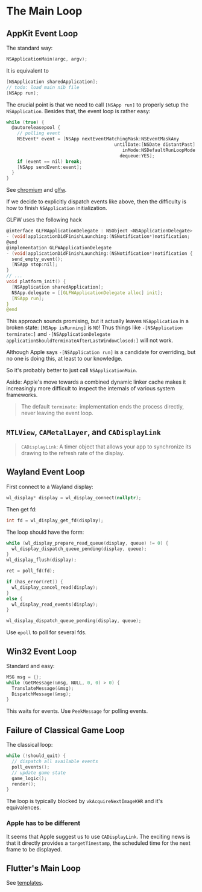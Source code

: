 # The Main Loop

## AppKit Event Loop

The standard way:

```c
NSApplicationMain(argc, argv);
```

It is equivalent to

```c
[NSApplication sharedApplication];
// todo: load main nib file
[NSApp run];
```

The crucial point is that we need to call `[NSApp run]` to properly setup the `NSApplication`.
Besides that, the event loop is rather easy:

```c
while (true) {
  @autoreleasepool {
    // polling event
    NSEvent* event = [NSApp nextEventMatchingMask:NSEventMaskAny
                                        untilDate:[NSDate distantPast] // use distantFuture to wait
                                           inMode:NSDefaultRunLoopMode
                                          dequeue:YES];
    if (event == nil) break;
    [NSApp sendEvent:event];
  }
}
```

See [chromium](https://chromium.googlesource.com/chromium/src/+/main/base/message_loop/message_pump_apple.mm) and
[glfw](https://github.com/glfw/glfw/blob/master/src/cocoa_window.m).

If we decide to explicitly dispatch events like above, then the difficulty is how to finish `NSApplication` initialization.

GLFW uses the following hack

```c
@interface GLFWApplicationDelegate : NSObject <NSApplicationDelegate>
- (void)applicationDidFinishLaunching:(NSNotification*)notification;
@end
@implementation GLFWApplicationDelegate
- (void)applicationDidFinishLaunching:(NSNotification*)notification {
  send_empty_event();
  [NSApp stop:nil];
}
// ...
void platform_init() {
  [NSApplication sharedApplication];
  NSApp.delegate = [[GLFWApplicationDelegate alloc] init];
  [NSApp run];
}
@end
```

This approach sounds promising, but it actually leaves `NSApplication` in a broken state:
`[NSApp isRunning]` is `NO`!
Thus things like `-[NSApplication terminate:]` and
`-[NSApplicationDelegate applicationShouldTerminateAfterLastWindowClosed:]` will not work.

Although Apple says `-[NSApplication run]` is a candidate for overriding, but
no one is doing this, at least to our knowledge.

So it's probably better to just call `NSApplicationMain`.

Aside:
Apple's move towards a combined dynamic linker cache makes it increasingly more
difficult to inspect the internals of various system frameworks.

> The default `terminate:` implementation ends the process directly, never leaving the event loop.

## `MTLView`, `CAMetalLayer`, and `CADisplayLink`

> `CADisplayLink`: A timer object that allows your app to synchronize its drawing to the refresh rate of the display.

## Wayland Event Loop

First connect to a Wayland display:

```c
wl_display* display = wl_display_connect(nullptr);
```

Then get fd:

```c
int fd = wl_display_get_fd(display);
```

The loop should have the form:

```c
while (wl_display_prepare_read_queue(display, queue) != 0) {
  wl_display_dispatch_queue_pending(display, queue);
}
wl_display_flush(display);

ret = poll_fd(fd);

if (has_error(ret)) {
  wl_display_cancel_read(display);
}
else {
  wl_display_read_events(display);
}

wl_display_dispatch_queue_pending(display, queue);
```

Use `epoll` to poll for several fds.

## Win32 Event Loop

Standard and easy:
```c
MSG msg = {};
while (GetMessage(&msg, NULL, 0, 0) > 0) {
  TranslateMessage(&msg);
  DispatchMessage(&msg);
}
```

This waits for events.
Use `PeekMessage` for polling events.

## Failure of Classical Game Loop

The classical loop:

```c
while (!should_quit) {
  // dispatch all available events
  poll_events();
  // update game state
  game_logic();
  render();
}
```

The loop is typically blocked by `vkAcquireNextImageKHR` and it's equivalences.

### Apple has to be different

It seems that Apple suggest us to use `CADisplayLink`.
The exciting news is that it directly provides a `targetTimestamp`, the scheduled
time for the next frame to be displayed.

## Flutter's Main Loop

See [templates](https://github.com/flutter/flutter/tree/1ef8d512829dad0797ecf5259c508a9f2fa49ad4/packages/flutter_tools/templates/app_shared).
